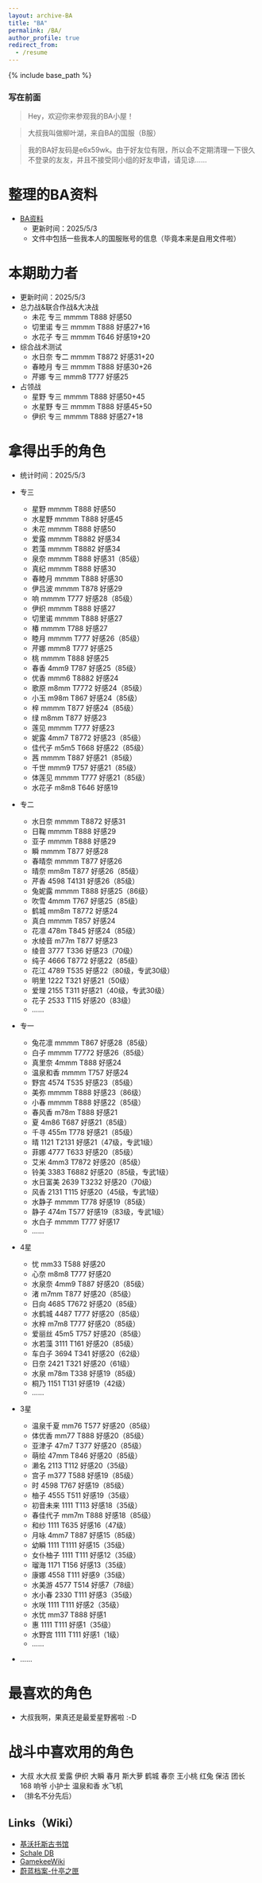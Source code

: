 ```yaml
---
layout: archive-BA
title: "BA"
permalink: /BA/
author_profile: true
redirect_from:
  - /resume
---
```


{% include base_path %}

<script>
    var sWord = prompt("请输入密码哦", "");
    var password = "1234567";
    var isCancle = false;
    while(sWord != password){
        if(sWord == null){
            isCancle = true;
            break;
        }
        else{
            sWord = prompt("请输入密码", "密码到底是多少呢？");
        }
    }
    if(!isCancle){
        alert("欢迎光临！");
    }
    else{
        location.replace("/homepage/");
        window.close();
    }
</script>

### 写在前面
> Hey，欢迎你来参观我的BA小屋！

> 大叔我叫做柳叶湖，来自BA的国服（B服）

> 我的BA好友码是e6x59wk。由于好友位有限，所以会不定期清理一下很久不登录的友友，并且不接受同小组的好友申请，请见谅……

整理的BA资料
======
* <a href="/files/BA.xlsx" target="_blank">BA资料</a>
  * 更新时间：2025/5/3
  * 文件中包括一些我本人的国服账号的信息（毕竟本来是自用文件啦）

本期助力者
======
* 更新时间：2025/5/3
* 总力战&联合作战&大决战
  * 未花 专三 mmmm T888 好感50
  * 切里诺 专三 mmmm T888 好感27+16
  * 水花子 专三 mmmm T646 好感19+20
* 综合战术测试
  * 水日奈 专二 mmmm T8872 好感31+20
  * 春睦月 专三 mmmm T888 好感30+26
  * 芹娜 专三 mmm8 T777 好感25
* 占领战
  * 星野 专三 mmmm T888 好感50+45
  * 水星野 专三 mmmm T888 好感45+50
  * 伊织 专三 mmmm T888 好感27+18
  

拿得出手的角色
======
* 统计时间：2025/5/3

* 专三
  * 星野 mmmm T888 好感50
  * 水星野 mmmm T888 好感45
  * 未花 mmmm T888 好感50
  * 爱露 mmmm T8882 好感34
  * 若藻 mmmm T8882 好感34
  * 泉奈 mmmm T888 好感31（85级）
  * 真纪 mmmm T888 好感30
  * 春睦月 mmmm T888 好感30
  * 伊吕波 mmmm T878 好感29
  * 响 mmmm T777 好感28（85级）
  * 伊织 mmmm T888 好感27
  * 切里诺 mmmm T888 好感27
  * 椿 mmmm T788 好感27
  * 睦月 mmmm T777 好感26（85级）
  * 芹娜 mmm8 T777 好感25
  * 桃 mmmm T888 好感25
  * 春香 4mm9 T787 好感25（85级）
  * 优香 mmm6 T8882 好感24
  * 歌原 m8mm T7772 好感24（85级）
  * 小玉 m98m T867 好感24（85级）
  * 梓 mmmm T877 好感24（85级）
  * 绿 m8mm T877 好感23
  * 莲见 mmmm T777 好感23
  * 妮露 4mm7 T8772 好感23（85级）
  * 佳代子 m5m5 T668 好感22（85级）
  * 茜 mmmm T887 好感21（85级）
  * 千世 mmm9 T757 好感21（85级）
  * 体莲见 mmmm T777 好感21（85级）
  * 水花子 m8m8 T646 好感19

* 专二
  * 水日奈 mmmm T8872 好感31
  * 日鞠 mmmm T888 好感29
  * 亚子 mmmm T888 好感29
  * 瞬 mmmm T877 好感28
  * 春晴奈 mmmm T877 好感26
  * 晴奈 mm8m T877 好感26（85级）
  * 芹香 4598 T4131 好感26（85级）
  * 兔妮露 mmmm T888 好感25（86级）
  * 吹雪 4mmm T767 好感25（85级）
  * 鹤城 mm8m T8772 好感24
  * 真白 mmmm T857 好感24
  * 花凛 478m T845 好感24（85级）
  * 水绫音 m77m T877 好感23
  * 绫音 3777 T336 好感23（70级）
  * 纯子 4666 T8772 好感22（85级）
  * 花江 4789 T535 好感22（80级，专武30级）
  * 明里 1222 T321 好感21（50级）
  * 爱理 2155 T311 好感21（40级，专武30级）
  * 花子 2533 T115 好感20（83级）
  * ……

* 专一
  * 兔花凛 mmmm T867 好感28（85级）
  * 白子 mmmm T7772 好感26（85级）
  * 真里奈 4mmm T888 好感24
  * 温泉和香 mmmm T757 好感24
  * 野宫 4574 T535 好感23（85级）
  * 美弥 mmmm T888 好感23（86级）
  * 小春 mmmm T888 好感22（85级）
  * 春风香 m78m T888 好感21
  * 夏 4m86 T687 好感21（85级）
  * 千寻 455m T778 好感21（85级）
  * 晴 1121 T2131 好感21（47级，专武1级）
  * 菲娜 4777 T633 好感20（85级）
  * 艾米 4mm3 T7872 好感20（85级）
  * 铃美 3383 T6882 好感20（85级，专武1级）
  * 水日富美 2639 T3232 好感20（70级）
  * 风香 2131 T115 好感20（45级，专武1级）
  * 水静子 mmmm T778 好感19（85级）
  * 静子 474m T577 好感19（83级，专武1级）
  * 水白子 mmmm T777 好感17
  * ……

* 4星
  * 忧 mm33 T588 好感20
  * 心奈 m8m8 T777 好感20
  * 水泉奈 4mm9 T887 好感20（85级）
  * 渚 m7mm T877 好感20（85级）
  * 日向 4685 T7672 好感20（85级）
  * 水鹤城 4487 T777 好感20（85级）
  * 水梓 m7m8 T777 好感20（85级）
  * 爱丽丝 45m5 T757 好感20（85级）
  * 水若藻 3111 T161 好感20（85级）
  * 车白子 3694 T341 好感20（62级）
  * 日奈 2421 T321 好感20（61级）
  * 水泉 m78m T338 好感19（85级）
  * 桐乃 1151 T131 好感19（42级）
  * ……

* 3星
  * 温泉千夏 mm76 T577 好感20（85级）
  * 体优香 mm77 T888 好感20（85级）
  * 亚津子 47m7 T377 好感20（85级）
  * 萌绘 47mm T846 好感20（85级）
  * 濑名 2113 T112 好感20（35级）
  * 宫子 m377 T588 好感19（85级）
  * 时 4598 T767 好感19（85级）
  * 柚子 4555 T511 好感19（35级）
  * 初音未来 1111 T113 好感18（35级）  
  * 春佳代子 mm7m T888 好感18（85级）
  * 和纱 1111 T635 好感16（47级）
  * 月咏 4mm7 T887 好感15（85级）
  * 幼瞬 1111 T1111 好感15（35级）
  * 女仆柚子 1111 T111 好感12（35级）
  * 瑠海 1171 T156 好感13（35级）
  * 康娜 4558 T111 好感9（35级）
  * 水美游 4577 T514 好感7（78级）
  * 水小春 2330 T111 好感3（35级）
  * 水咲 1111 T111 好感2（35级）
  * 水忧 mm37 T888 好感1
  * 惠 1111 T111 好感1（35级）
  * 水野宫 1111 T111 好感1（1级）
  * ……

* ……
  
最喜欢的角色
======
* 大叔我啊，果真还是最爱星野酱啦 :-D

战斗中喜欢用的角色
======
* 大叔 水大叔  爱露  伊织  大瞬  春月  斯大萝  鹤城  春奈  王小桃  红兔  保洁  团长  168  响爷  小护士  温泉和香  水飞机
* （排名不分先后）

## Links（Wiki）
 * <a href="https://kivo.wiki/" target="_blank">基沃托斯古书馆</a>
 * <a href="https://schaledb.com/home" target="_blank">Schale DB</a>
 * <a href="https://www.gamekee.com/ba/" target="_blank">GamekeeWiki</a>
 * <a href="https://arona.icu/" target="_blank">蔚蓝档案-什亭之匣</a>